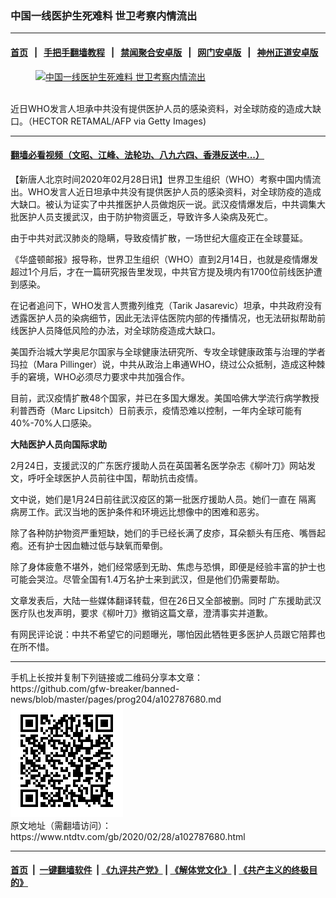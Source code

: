 ### 中国一线医护生死难料 世卫考察内情流出
------------------------

#### [首页](https://github.com/gfw-breaker/banned-news/blob/master/README.md) &nbsp;&nbsp;|&nbsp;&nbsp; [手把手翻墙教程](https://github.com/gfw-breaker/guides/wiki) &nbsp;&nbsp;|&nbsp;&nbsp; [禁闻聚合安卓版](https://github.com/gfw-breaker/bn-android) &nbsp;&nbsp;|&nbsp;&nbsp; [网门安卓版](https://github.com/oGate2/oGate) &nbsp;&nbsp;|&nbsp;&nbsp; [神州正道安卓版](https://github.com/SzzdOgate/update) 



<div><div class="featured_image">
 <a href="https://i.ntdtv.com/assets/uploads/2020/02/GettyImages-1196116347-1.jpg" target="_blank">
  <figure>
   <img alt="中国一线医护生死难料 世卫考察内情流出" src="https://i.ntdtv.com/assets/uploads/2020/02/GettyImages-1196116347-1-800x450.jpg"/>
  </figure><br/>
 </a>
 <span class="caption">
  近日WHO发言人坦承中共没有提供医护人员的感染资料，对全球防疫的造成大缺口。（HECTOR RETAMAL/AFP via Getty Images)
 </span>
</div>
</div><hr/>

#### [翻墙必看视频（文昭、江峰、法轮功、八九六四、香港反送中...）](https://github.com/gfw-breaker/banned-news/blob/master/pages/link3.md)

<div><div class="post_content" itemprop="articleBody">
 <p>
  【新唐人北京时间2020年02月28日讯】世界卫生组织（WHO）考察中国内情流出。WHO发言人近日坦承中共没有提供医护人员的感染资料，对全球防疫的造成大缺口。被认为证实了中共推医护人员做炮灰一说。武汉疫情爆发后，中共调集大批医护人员支援武汉，由于防护物资匮乏，导致许多人染病及死亡。
 </p>
 <p>
  由于中共对武汉肺炎的隐瞒，导致疫情扩散，一场世纪大瘟疫正在全球蔓延。
 </p>
 <p>
  《华盛顿邮报》报导称，世界卫生组织（WHO）直到2月14日，也就是疫情爆发超过1个月后，才在一篇研究报告里发现，中共官方提及境内有1700位前线医护遭到感染。
 </p>
 <p>
  在记者追问下，WHO发言人贾撒列维克（Tarik Jasarevic）坦承，中共政府没有透露医护人员的染病细节，因此无法评估医院内部的传播情况，也无法研拟帮助前线医护人员降低风险的办法，对全球防疫造成大缺口。
 </p>
 <p>
  美国乔治城大学奥尼尔国家与全球健康法研究所、专攻全球健康政策与治理的学者玛拉（Mara Pillinger）说，中共从政治上串通WHO，绕过公众抵制，造成这种棘手的窘境，WHO必须尽力要求中共加强合作。
 </p>
 <p>
  目前，武汉疫情扩散48个国家，并已在多国大爆发。美国哈佛大学流行病学教授利普西奇（Marc Lipsitch）日前表示，疫情恐难以控制，一年内全球可能有40%-70%人口感染。
 </p>
 <p>
  <strong>
   大陆医护人员向国际求助
  </strong>
 </p>
 <p>
  2月24日，支援武汉的广东医疗援助人员在英国著名医学杂志《柳叶刀》网站发文，呼吁全球医护人员前往中国，帮助抗击疫情。
 </p>
 <p>
  文中说，她们是1月24日前往武汉疫区的第一批医疗援助人员。她们一直在
  <ok href="https://www.ntdtv.com/gb/隔离.htm">
   隔离
  </ok>
  病房工作。武汉当地的医护条件和环境远比想像中的困难和恶劣。
 </p>
 <p>
  除了各种防护物资严重短缺，她们的手已经长满了皮疹，耳朵额头有压疮、嘴唇起疱。还有护士因血糖过低与缺氧而晕倒。
 </p>
 <p>
  除了身体疲惫不堪外，她们经常感到无助、焦虑与恐惧，即便是经验丰富的护士也可能会哭泣。尽管全国有1.4万名护士来到武汉，但是他们仍需要帮助。
 </p>
 <p>
  文章发表后，大陆一些媒体翻译转载，但在26日又全部被删。同时 广东援助武汉医疗队也发声明，要求《柳叶刀》撤销这篇文章，澄清事实并道歉。
 </p>
 <p>
  有网民评论说：中共不希望它的问题曝光，哪怕因此牺牲更多医护人员跟它陪葬也在所不惜。
 </p>
</div></div>
<hr/>
手机上长按并复制下列链接或二维码分享本文章：<br/>
https://github.com/gfw-breaker/banned-news/blob/master/pages/prog204/a102787680.md <br/>
<a href='https://github.com/gfw-breaker/banned-news/blob/master/pages/prog204/a102787680.md'><img src='https://github.com/gfw-breaker/banned-news/blob/master/pages/prog204/a102787680.md.png'/></a> <br/>
原文地址（需翻墙访问）：https://www.ntdtv.com/gb/2020/02/28/a102787680.html


------------------------
#### [首页](https://github.com/gfw-breaker/banned-news/blob/master/README.md) &nbsp;|&nbsp; [一键翻墙软件](https://github.com/gfw-breaker/nogfw/blob/master/README.md) &nbsp;| [《九评共产党》](https://github.com/gfw-breaker/9ping.md/blob/master/README.md#九评之一评共产党是什么) | [《解体党文化》](https://github.com/gfw-breaker/jtdwh.md/blob/master/README.md) | [《共产主义的终极目的》](https://github.com/gfw-breaker/gczydzjmd.md/blob/master/README.md)


<img src='http://gfw-breaker.win/banned-news/pages/prog204/a102787680.md' width='0px' height='0px'/>